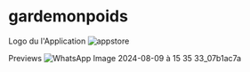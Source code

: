 # gardemonpoids
Logo du l'Application
![appstore](https://github.com/user-attachments/assets/c0ae97b9-043b-4b6a-b1ca-9ac243862716)

 Previews
![WhatsApp Image 2024-08-09 à 15 35 33_07b1ac7a](https://github.com/user-attachments/assets/4d1ddc73-e104-49c7-839f-e791a7f41cd7)
